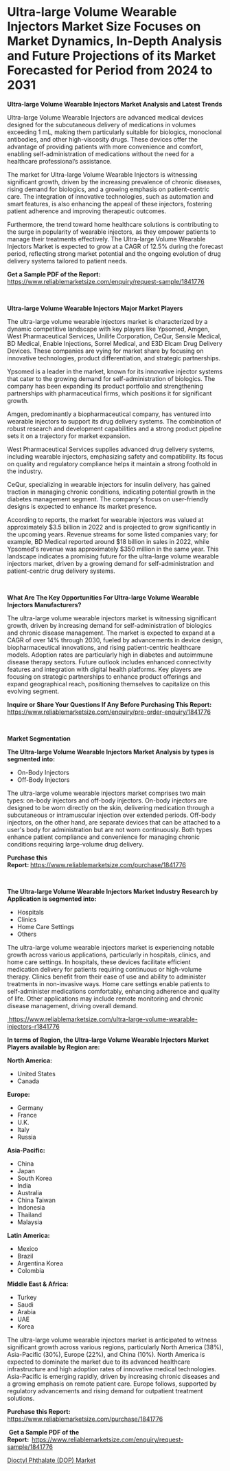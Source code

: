<p><h1>Ultra-large Volume Wearable Injectors Market Size Focuses on Market Dynamics, In-Depth Analysis and Future Projections of its Market Forecasted for Period from 2024 to 2031</h1></p><p><strong>Ultra-large Volume Wearable Injectors Market Analysis and Latest Trends</strong></p>
<p><p>Ultra-large Volume Wearable Injectors are advanced medical devices designed for the subcutaneous delivery of medications in volumes exceeding 1 mL, making them particularly suitable for biologics, monoclonal antibodies, and other high-viscosity drugs. These devices offer the advantage of providing patients with more convenience and comfort, enabling self-administration of medications without the need for a healthcare professional’s assistance.</p><p>The market for Ultra-large Volume Wearable Injectors is witnessing significant growth, driven by the increasing prevalence of chronic diseases, rising demand for biologics, and a growing emphasis on patient-centric care. The integration of innovative technologies, such as automation and smart features, is also enhancing the appeal of these injectors, fostering patient adherence and improving therapeutic outcomes.</p><p>Furthermore, the trend toward home healthcare solutions is contributing to the surge in popularity of wearable injectors, as they empower patients to manage their treatments effectively. The Ultra-large Volume Wearable Injectors Market is expected to grow at a CAGR of 12.5% during the forecast period, reflecting strong market potential and the ongoing evolution of drug delivery systems tailored to patient needs.</p></p>
<p><strong>Get a Sample PDF of the Report:&nbsp;</strong> <a href="https://www.reliablemarketsize.com/enquiry/request-sample/1841776?utm_campaign=1952&utm_medium=2&utm_source=Github&utm_content=ia&utm_term=31122024&utm_id=ultra-large-volume-wearable-injectors">https://www.reliablemarketsize.com/enquiry/request-sample/1841776</a></p>
<p>&nbsp;</p>
<p><strong>Ultra-large Volume Wearable Injectors Major Market Players</strong></p>
<p><p>The ultra-large volume wearable injectors market is characterized by a dynamic competitive landscape with key players like Ypsomed, Amgen, West Pharmaceutical Services, Unilife Corporation, CeQur, Sensile Medical, BD Medical, Enable Injections, Sorrel Medical, and E3D Elcam Drug Delivery Devices. These companies are vying for market share by focusing on innovative technologies, product differentiation, and strategic partnerships.</p><p>Ypsomed is a leader in the market, known for its innovative injector systems that cater to the growing demand for self-administration of biologics. The company has been expanding its product portfolio and strengthening partnerships with pharmaceutical firms, which positions it for significant growth.</p><p>Amgen, predominantly a biopharmaceutical company, has ventured into wearable injectors to support its drug delivery systems. The combination of robust research and development capabilities and a strong product pipeline sets it on a trajectory for market expansion.</p><p>West Pharmaceutical Services supplies advanced drug delivery systems, including wearable injectors, emphasizing safety and compatibility. Its focus on quality and regulatory compliance helps it maintain a strong foothold in the industry.</p><p>CeQur, specializing in wearable injectors for insulin delivery, has gained traction in managing chronic conditions, indicating potential growth in the diabetes management segment. The company's focus on user-friendly designs is expected to enhance its market presence.</p><p>According to reports, the market for wearable injectors was valued at approximately $3.5 billion in 2022 and is projected to grow significantly in the upcoming years. Revenue streams for some listed companies vary; for example, BD Medical reported around $18 billion in sales in 2022, while Ypsomed's revenue was approximately $350 million in the same year. This landscape indicates a promising future for the ultra-large volume wearable injectors market, driven by a growing demand for self-administration and patient-centric drug delivery systems.</p></p>
<p>&nbsp;</p>
<p><strong>What Are The Key Opportunities For Ultra-large Volume Wearable Injectors Manufacturers?</strong></p>
<p><p>The ultra-large volume wearable injectors market is witnessing significant growth, driven by increasing demand for self-administration of biologics and chronic disease management. The market is expected to expand at a CAGR of over 14% through 2030, fueled by advancements in device design, biopharmaceutical innovations, and rising patient-centric healthcare models. Adoption rates are particularly high in diabetes and autoimmune disease therapy sectors. Future outlook includes enhanced connectivity features and integration with digital health platforms. Key players are focusing on strategic partnerships to enhance product offerings and expand geographical reach, positioning themselves to capitalize on this evolving segment.</p></p>
<p><strong>Inquire or Share Your Questions If Any Before Purchasing This Report:</strong> <a href="https://www.reliablemarketsize.com/enquiry/pre-order-enquiry/1841776?utm_campaign=1952&utm_medium=2&utm_source=Github&utm_content=ia&utm_term=31122024&utm_id=ultra-large-volume-wearable-injectors">https://www.reliablemarketsize.com/enquiry/pre-order-enquiry/1841776</a></p>
<p>&nbsp;</p>
<p><strong>Market Segmentation</strong></p>
<p><strong>The Ultra-large Volume Wearable Injectors Market Analysis by types is segmented into:</strong></p>
<p><ul><li>On-Body Injectors</li><li>Off-Body Injectors</li></ul></p>
<p><p>The ultra-large volume wearable injectors market comprises two main types: on-body injectors and off-body injectors. On-body injectors are designed to be worn directly on the skin, delivering medication through a subcutaneous or intramuscular injection over extended periods. Off-body injectors, on the other hand, are separate devices that can be attached to a user's body for administration but are not worn continuously. Both types enhance patient compliance and convenience for managing chronic conditions requiring large-volume drug delivery.</p></p>
<p><strong>Purchase this Report:&nbsp;</strong><a href="https://www.reliablemarketsize.com/purchase/1841776?utm_campaign=1952&utm_medium=2&utm_source=Github&utm_content=ia&utm_term=31122024&utm_id=ultra-large-volume-wearable-injectors">https://www.reliablemarketsize.com/purchase/1841776</a></p>
<p>&nbsp;</p>
<p><strong>The Ultra-large Volume Wearable Injectors Market Industry Research by Application is segmented into:</strong></p>
<p><ul><li>Hospitals</li><li>Clinics</li><li>Home Care Settings</li><li>Others</li></ul></p>
<p><p>The ultra-large volume wearable injectors market is experiencing notable growth across various applications, particularly in hospitals, clinics, and home care settings. In hospitals, these devices facilitate efficient medication delivery for patients requiring continuous or high-volume therapy. Clinics benefit from their ease of use and ability to administer treatments in non-invasive ways. Home care settings enable patients to self-administer medications comfortably, enhancing adherence and quality of life. Other applications may include remote monitoring and chronic disease management, driving overall demand.</p></p>
<p><a href="https://www.reliablemarketsize.com/ultra-large-volume-wearable-injectors-r1841776?utm_campaign=1952&utm_medium=2&utm_source=Github&utm_content=ia&utm_term=31122024&utm_id=ultra-large-volume-wearable-injectors">&nbsp;https://www.reliablemarketsize.com/ultra-large-volume-wearable-injectors-r1841776</a></p>
<p><strong>In terms of Region, the Ultra-large Volume Wearable Injectors Market Players available by Region are:</strong></p>
<p>
    <p> <strong> North America: </strong>
        <ul>
            <li>United States</li>
            <li>Canada</li>
        </ul>
        </p> 
    <p> <strong> Europe: </strong>
        <ul>
            <li>Germany</li>
            <li>France</li>
            <li>U.K.</li>
            <li>Italy</li>
            <li>Russia</li>
        </ul>
        </p> 
    <p> <strong> Asia-Pacific: </strong>
        <ul>
            <li>China</li>
            <li>Japan</li>
            <li>South Korea</li>
            <li>India</li>
            <li>Australia</li>
            <li>China Taiwan</li>
            <li>Indonesia</li>
            <li>Thailand</li>
            <li>Malaysia</li>
        </ul>
        </p> 
    <p> <strong> Latin America: </strong>
        <ul>
            <li>Mexico</li>
            <li>Brazil</li>
            <li>Argentina Korea</li>
            <li>Colombia</li>
        </ul>
        </p> 
    <p> <strong> Middle East & Africa: </strong>
        <ul>
            <li>Turkey</li>
            <li>Saudi</li>
            <li>Arabia</li>
            <li>UAE</li>
            <li>Korea</li>
        </ul>
    </p>
    </p>
<p><p>The ultra-large volume wearable injectors market is anticipated to witness significant growth across various regions, particularly North America (38%), Asia-Pacific (30%), Europe (22%), and China (10%). North America is expected to dominate the market due to its advanced healthcare infrastructure and high adoption rates of innovative medical technologies. Asia-Pacific is emerging rapidly, driven by increasing chronic diseases and a growing emphasis on remote patient care. Europe follows, supported by regulatory advancements and rising demand for outpatient treatment solutions.</p></p>
<p><strong>Purchase this Report: </strong><a href="https://www.reliablemarketsize.com/purchase/1841776?utm_campaign=1952&utm_medium=2&utm_source=Github&utm_content=ia&utm_term=31122024&utm_id=ultra-large-volume-wearable-injectors">https://www.reliablemarketsize.com/purchase/1841776</a></p>
<p>&nbsp;<strong>Get a Sample PDF of the Report:&nbsp;&nbsp;</strong><a href="https://www.reliablemarketsize.com/enquiry/request-sample/1841776?utm_campaign=1952&utm_medium=2&utm_source=Github&utm_content=ia&utm_term=31122024&utm_id=ultra-large-volume-wearable-injectors">https://www.reliablemarketsize.com/enquiry/request-sample/1841776</a></p>
<p><strong></strong></p>
<p><p><a href="https://github.com/dringals/Market-Research-Report-List-6/blob/main/dioctyl-phthalate-dop-market.md?utm_campaign=1952&utm_medium=2&utm_source=Github&utm_content=ia&utm_term=31122024&utm_id=ultra-large-volume-wearable-injectors">Dioctyl Phthalate (DOP) Market</a></p></p>